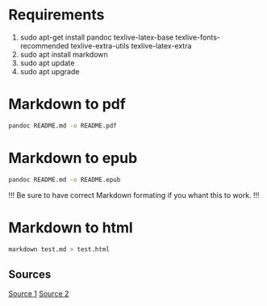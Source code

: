 # Requirements
1. sudo apt-get install pandoc texlive-latex-base texlive-fonts-recommended texlive-extra-utils texlive-latex-extra
2. sudo apt install markdown
3. sudo apt update 
4. sudo apt upgrade

# Markdown to pdf
```bash
pandoc README.md -o README.pdf
```
# Markdown to epub

```bash
pandoc README.md -o README.epub
```

!!! Be sure to have correct Markdown formating if you whant this to work. !!!

# Markdown to html
```bash
markdown test.md > test.html
```
## Sources
[Source 1](https://blog.podkalicki.com/markdown-to-pdf-quick-howto-for-linux-ubuntu/)
[Source 2](https://linux.die.net/man/1/markdown)
